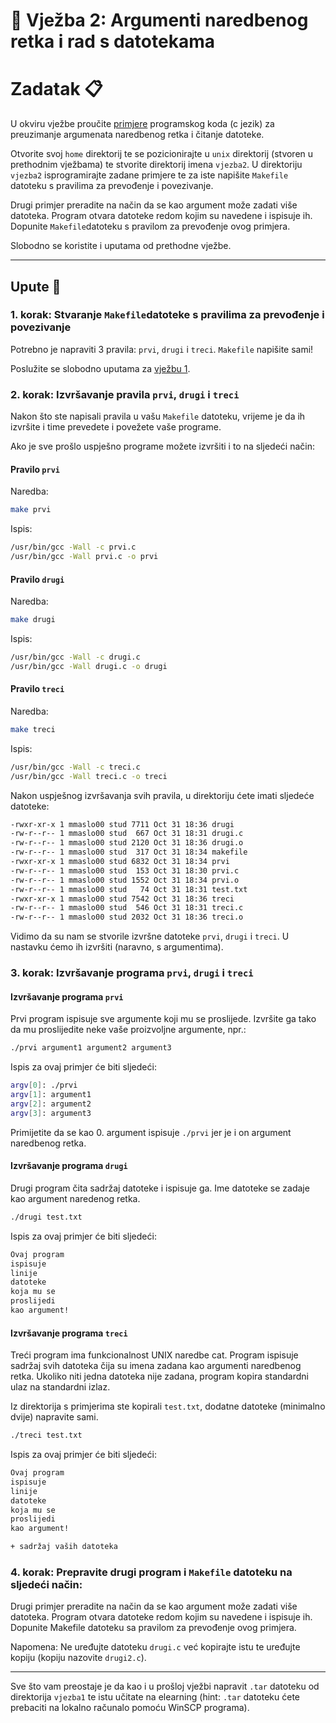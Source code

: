 # 🚀 Vježba 2: Argumenti naredbenog retka i rad s datotekama

# Zadatak 📋

U okviru vježbe proučite [primjere](primjeri/README.md) programskog koda (c jezik) za preuzimanje argumenata naredbenog retka i čitanje datoteke.

Otvorite svoj `home` direktorij te se pozicionirajte u `unix` direktorij (stvoren u prethodnim vježbama) te stvorite direktorij imena `vjezba2`. U direktoriju `vjezba2` isprogramirajte zadane primjere te za iste napišite `Makefile` datoteku s pravilima za prevođenje i povezivanje.

Drugi primjer preradite na način da se kao argument može zadati više datoteka. Program otvara datoteke redom kojim su navedene i ispisuje ih. Dopunite `Makefile`datoteku s pravilom za prevođenje ovog primjera.

Slobodno se koristite i uputama od prethodne vježbe.

___

## Upute 🧭

### 1. korak: Stvaranje `Makefile`datoteke s pravilima za prevođenje i povezivanje

Potrebno je napraviti 3 pravila: `prvi`, `drugi` i `treci`. `Makefile` napišite sami!

Poslužite se slobodno uputama za [vježbu 1](../vjezba_1/README.md).

### 2. korak: Izvršavanje pravila `prvi`, `drugi` i `treci`

Nakon što ste napisali pravila u vašu `Makefile` datoteku, vrijeme je da ih izvršite i time prevedete i povežete vaše programe.

Ako je sve prošlo uspješno programe možete izvršiti i to na sljedeći način:

#### Pravilo `prvi`

Naredba:

```bash
make prvi
```

Ispis:
```bash
/usr/bin/gcc -Wall -c prvi.c
/usr/bin/gcc -Wall prvi.c -o prvi
```

#### Pravilo `drugi`

Naredba:

```bash
make drugi
```

Ispis:
```bash
/usr/bin/gcc -Wall -c drugi.c
/usr/bin/gcc -Wall drugi.c -o drugi
```

#### Pravilo `treci`

Naredba:

```bash
make treci
```

Ispis:
```bash
/usr/bin/gcc -Wall -c treci.c
/usr/bin/gcc -Wall treci.c -o treci
```

Nakon uspješnog izvršavanja svih pravila, u direktoriju ćete imati sljedeće datoteke:
```bash
-rwxr-xr-x 1 mmaslo00 stud 7711 Oct 31 18:36 drugi
-rw-r--r-- 1 mmaslo00 stud  667 Oct 31 18:31 drugi.c
-rw-r--r-- 1 mmaslo00 stud 2120 Oct 31 18:36 drugi.o
-rw-r--r-- 1 mmaslo00 stud  317 Oct 31 18:34 makefile
-rwxr-xr-x 1 mmaslo00 stud 6832 Oct 31 18:34 prvi
-rw-r--r-- 1 mmaslo00 stud  153 Oct 31 18:30 prvi.c
-rw-r--r-- 1 mmaslo00 stud 1552 Oct 31 18:34 prvi.o
-rw-r--r-- 1 mmaslo00 stud   74 Oct 31 18:31 test.txt
-rwxr-xr-x 1 mmaslo00 stud 7542 Oct 31 18:36 treci
-rw-r--r-- 1 mmaslo00 stud  546 Oct 31 18:31 treci.c
-rw-r--r-- 1 mmaslo00 stud 2032 Oct 31 18:36 treci.o
```
Vidimo da su nam se stvorile izvršne datoteke `prvi`, `drugi` i `treci`. U nastavku ćemo ih izvršiti (naravno, s argumentima).

### 3. korak: Izvršavanje programa `prvi`, `drugi` i `treci`

#### Izvršavanje programa `prvi`

Prvi program ispisuje sve argumente koji mu se proslijede. Izvršite ga tako da mu proslijedite neke vaše proizvoljne argumente, npr.:

```bash
./prvi argument1 argument2 argument3
```

Ispis za ovaj primjer će biti sljedeći:

```bash
argv[0]: ./prvi
argv[1]: argument1
argv[2]: argument2
argv[3]: argument3
```

Primijetite da se kao 0. argument ispisuje `./prvi` jer je i on argument naredbenog retka.

#### Izvršavanje programa `drugi`

Drugi program čita sadržaj datoteke i ispisuje ga. Ime datoteke se zadaje kao argument naredenog retka.

```bash
./drugi test.txt
```

Ispis za ovaj primjer će biti sljedeći:

```bash
Ovaj program
ispisuje
linije
datoteke
koja mu se
proslijedi
kao argument!
```

#### Izvršavanje programa `treci`

Treći program ima funkcionalnost UNIX naredbe cat. Program ispisuje sadržaj svih datoteka čija su imena zadana kao argumenti naredbenog retka. Ukoliko niti jedna datoteka nije zadana, program kopira standardni ulaz na standardni izlaz.

Iz direktorija s primjerima ste kopirali `test.txt`, dodatne datoteke (minimalno dvije) napravite sami.

```bash
./treci test.txt
```

Ispis za ovaj primjer će biti sljedeći:

```bash
Ovaj program
ispisuje
linije
datoteke
koja mu se
proslijedi
kao argument!

+ sadržaj vaših datoteka
```

### 4. korak: Prepravite drugi program i `Makefile` datoteku na sljedeći način:

Drugi primjer preradite na način da se kao argument može zadati više datoteka. Program otvara datoteke redom kojim su navedene i ispisuje ih. Dopunite Makefile datoteku sa pravilom za prevođenje ovog primjera.

Napomena: Ne uređujte datoteku `drugi.c` već kopirajte istu te uređujte kopiju (kopiju nazovite `drugi2.c`).

___

Sve što vam preostaje je da kao i u prošloj vježbi napravit `.tar` datoteku od direktorija `vjezba1` te istu učitate na elearning (hint: `.tar` datoteku ćete prebaciti na lokalno računalo pomoću WinSCP programa). 
